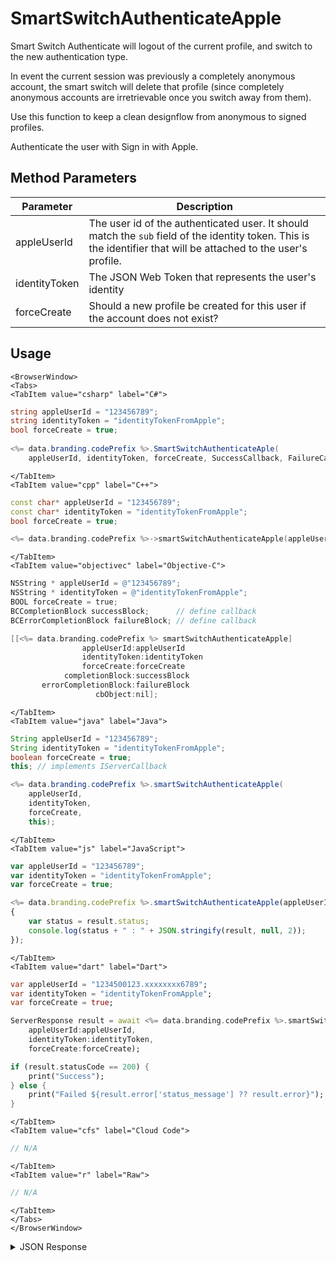 # SmartSwitchAuthenticateApple

Smart Switch Authenticate will logout of the current profile, and switch to the new authentication type. 

In event the current session was previously a completely anonymous account, the smart switch will delete that profile (since completely anonymous accounts are irretrievable once you switch away from them). 

Use this function to keep a clean designflow from anonymous to signed profiles.
 
Authenticate the user with Sign in with Apple.

## Method Parameters
Parameter | Description
--------- | -----------
appleUserId | The user id of the authenticated user. It should match the `sub` field of the identity token. This is the identifier that will be attached to the user's profile. 
identityToken | The JSON Web Token that represents the user's identity
forceCreate | Should a new profile be created for this user if the account does not exist?

## Usage

```mdx-code-block
<BrowserWindow>
<Tabs>
<TabItem value="csharp" label="C#">
```

```csharp
string appleUserId = "123456789";
string identityToken = "identityTokenFromApple";
bool forceCreate = true;
    
<%= data.branding.codePrefix %>.SmartSwitchAuthenticateAple(
    appleUserId, identityToken, forceCreate, SuccessCallback, FailureCallback);
```

```mdx-code-block
</TabItem>
<TabItem value="cpp" label="C++">
```

```cpp
const char* appleUserId = "123456789";
const char* identityToken = "identityTokenFromApple";
bool forceCreate = true;

<%= data.branding.codePrefix %>->smartSwitchAuthenticateApple(appleUserId, identityToken, forceCreate, this);
```

```mdx-code-block
</TabItem>
<TabItem value="objectivec" label="Objective-C">
```

```objectivec
NSString * appleUserId = @"123456789";
NSString * identityToken = @"identityTokenFromApple";
BOOL forceCreate = true;
BCCompletionBlock successBlock;      // define callback
BCErrorCompletionBlock failureBlock; // define callback

[[<%= data.branding.codePrefix %> smartSwitchAuthenticateApple]
                appleUserId:appleUserId
                identityToken:identityToken
                forceCreate:forceCreate
            completionBlock:successBlock
       errorCompletionBlock:failureBlock
		     	   cbObject:nil];
```

```mdx-code-block
</TabItem>
<TabItem value="java" label="Java">
```

```java
String appleUserId = "123456789";
String identityToken = "identityTokenFromApple";
boolean forceCreate = true;
this; // implements IServerCallback

<%= data.branding.codePrefix %>.smartSwitchAuthenticateApple(
    appleUserId,
    identityToken,
    forceCreate,
    this);
```

```mdx-code-block
</TabItem>
<TabItem value="js" label="JavaScript">
```

```javascript
var appleUserId = "123456789";
var identityToken = "identityTokenFromApple";
var forceCreate = true;

<%= data.branding.codePrefix %>.smartSwitchAuthenticateApple(appleUserId, identityToken, forceCreate, result =>
{
	var status = result.status;
	console.log(status + " : " + JSON.stringify(result, null, 2));
});
```
```mdx-code-block
</TabItem>
<TabItem value="dart" label="Dart">
```

```dart
var appleUserId = "1234500123.xxxxxxxx6789";
var identityToken = "identityTokenFromApple";
var forceCreate = true;

ServerResponse result = await <%= data.branding.codePrefix %>.smartSwitchAuthenticateApple(
    appleUserId:appleUserId, 
    identityToken:identityToken, 
    forceCreate:forceCreate);

if (result.statusCode == 200) {
    print("Success");    
} else {
    print("Failed ${result.error['status_message'] ?? result.error}");
}
```

```mdx-code-block
</TabItem>
<TabItem value="cfs" label="Cloud Code">
```

```javascript
// N/A
```

```mdx-code-block
</TabItem>
<TabItem value="r" label="Raw">
```

```javascript
// N/A
```

```mdx-code-block
</TabItem>
</Tabs>
</BrowserWindow>
```

<details>
<summary>JSON Response</summary>

```javascript
var appleUserId = "123456789";
var identityToken = "identityTokenFromApple";
var forceCreate = true;

<%= data.branding.codePrefix %>.smartSwitchAuthenticateApple(appleUserId, identityToken, forceCreate, result =>
{
	var status = result.status;
	console.log(status + " : " + JSON.stringify(result, null, 2));
});
```
</details>

